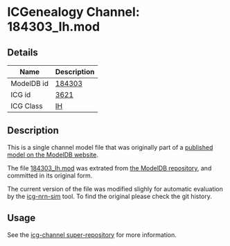 # ICGenealogy Channel: 184303\_Ih.mod

## Details

Name | Description
---- | -----------
ModelDB id | [184303](http://senselab.med.yale.edu/ModelDB/ShowModel.cshtml?model=184303)
ICG id | [3621](http://icg.neurotheory.ox.ac.uk/channels/4/3621)
ICG Class | [IH](http://icg.neurotheory.ox.ac.uk/channels/4)

## Description

This is a single channel model file that was originally part of a [published model on the ModelDB website](http://senselab.med.yale.edu/mModelDB/ShowModel.cshtml?model=184303).


The file [184303\_Ih.mod](184303_Ih.mod) was extrated from [the ModelDB repository](http://senselab.med.yale.edu/ModelDB/ShowModel.cshtml?model=184303), and committed in its original form.

The current version of the file was modified slighly for automatic evaluation by the [icg-nrn-sim](https://github.com/icgenealogy/icg-nrn-sim) tool. To find the original please check the git history.


## Usage

See the [icg-channel super-repository](https://github.com/icgenealogy/icg-channels) for more information.